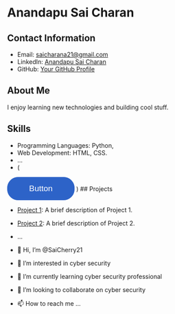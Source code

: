 # Anandapu Sai Charan

## Contact Information

- Email: saicharana21@gmail.com
- LinkedIn: [Anandapu Sai Charan](https://www.linkedin.com/in/anandapu-saicharan-660981191?original_referer=)
- GitHub: [Your GitHub Profile](https://github.com/yourusername)

## About Me

I enjoy learning new technologies and building cool stuff.

## Skills

- Programming Languages: Python,
- Web Development: HTML, CSS.
- ...
- (<!DOCTYPE html>
<html>
<head>
	<title>HTML Button Generator</title>
	<style>
		button {
			color: #ffffff;
			background-color: #2d63c8;
			font-size: 19px;
			border: 1px solid #2d63c8;
			border-radius: 25px;
			padding: 15px 50px;
			cursor: pointer
		}
		button:hover {
			color: #2d63c8;
			background-color: #ffffff;
		}
	</style>
</head>
<body>
	<button type="button" name="myButton">Button</button>
</body>
</html>
)
## Projects

- [Project 1](link-to-project-1): A brief description of Project 1.
- [Project 2](link-to-project-2): A brief description of Project 2.
- ...





- 👋 Hi, I’m @SaiCherry21
- 👀 I’m interested in cyber security
- 🌱 I’m currently learning cyber security professional
- 💞️ I’m looking to collaborate on cyber security
- 📫 How to reach me ...

<!---
SaiCherry21/SaiCherry21 is a ✨ special ✨ repository because its `README.md` (this file) appears on your GitHub profile.
You can click the Preview link to take a look at your changes.
--->
